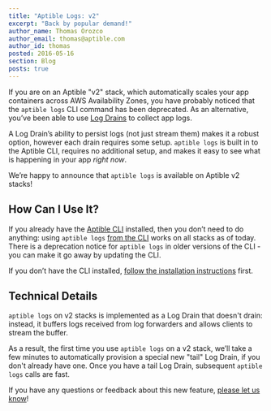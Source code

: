 ```yaml
---
title: "Aptible Logs: v2"
excerpt: "Back by popular demand!"
author_name: Thomas Orozco
author_email: thomas@aptible.com
author_id: thomas
posted: 2016-05-16
section: Blog
posts: true
---
```

If you are on an Aptible "v2" stack, which automatically scales your app containers across AWS Availability Zones, you have probably noticed that the `aptible logs` CLI command has been deprecated. As an alternative, you’ve been able to use [Log Drains][0] to collect app logs.
 
A Log Drain’s ability to persist logs (not just stream them) makes it a robust option, however each drain requires some setup. `aptible logs` is built in to the Aptible CLI, requires no additional setup, and makes it easy to see what is happening in your app _right now_.

We’re happy to announce that `aptible logs` is available on Aptible v2 stacks!

## How Can I Use It?
If you already have the [Aptible CLI][1] installed, then you don’t need to do anything: using `aptible logs` [from the CLI][2] works on all stacks as of today. There is a deprecation notice for `aptible logs` in older versions of the CLI -  you can make it go away by updating the CLI.

If you don’t have the CLI installed, [follow the installation instructions][3] first.

## Technical Details
`aptible logs` on v2 stacks is implemented as a Log Drain that doesn't drain: instead, it buffers logs received from log forwarders and allows clients to stream the buffer. 

As a result, the first time you use `aptible logs` on a v2 stack, we’ll take a few minutes to automatically provision a special new "tail" Log Drain, if you don't already have one. Once you have a tail Log Drain, subsequent `aptible logs` calls are fast. 

If you have any questions or feedback about this new feature, [please let us know][4]!

  [0]: https://support.aptible.com/topics/paas/how-to-use-log-drains/
  [1]: https://github.com/aptible/aptible-cli
  [2]: https://support.aptible.com/topics/cli/how-to-view-app-logs/
  [3]: https://github.com/aptible/aptible-cli#installation
  [4]: http://contact.aptible.com/ 
  